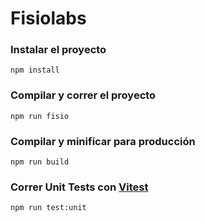 # Fisiolabs


### Instalar el proyecto

```
npm install
```

### Compilar y correr el proyecto

```
npm run fisio
```

### Compilar y minificar para producción

```
npm run build
```

### Correr Unit Tests con [Vitest](https://vitest.dev/)

```
npm run test:unit
```
